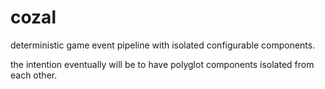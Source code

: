 # cozal
deterministic game event pipeline with isolated configurable components.

the intention eventually will be to have polyglot components isolated from each other.
